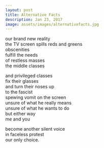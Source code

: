 ```yaml
---
layout: post
title: Alternative Facts
description: Jan 23, 2017
image: assets/images/alternativefacts.jpg
---
```


our brand new reality   
the TV screen spills reds and greens   
obscenities   
fulfill the needs   
of restless masses   
the middle classes   

and privileged classes   
fix their glasses   
and turn their noses up   
to the fascist   
spewing vomit on the screen   
unsure of what he really means   
unsure of what he wants to do   
but either way   
me and you   

become another silent voice   
in faceless protest   
our only choice.   

